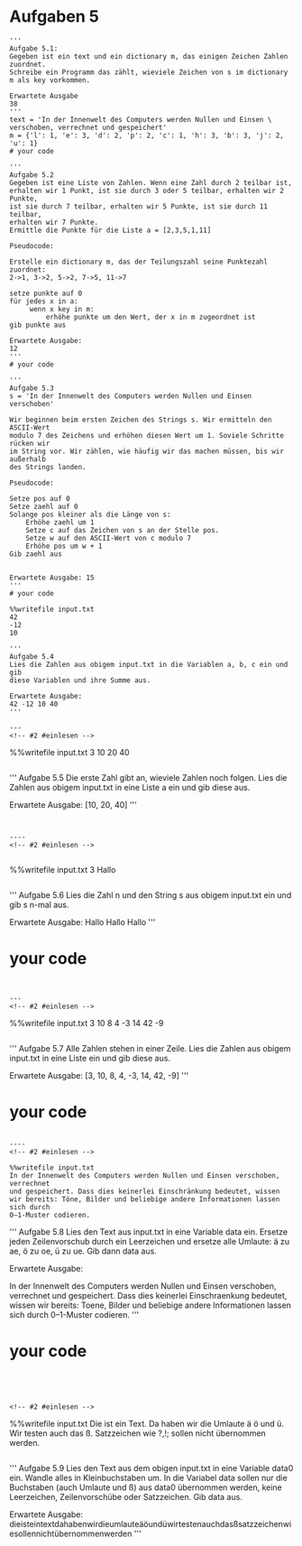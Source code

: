 # Aufgaben 5

<!-- #2 #dict -->
```
'''
Aufgabe 5.1:
Gegeben ist ein text und ein dictionary m, das einigen Zeichen Zahlen zuordnet.
Schreibe ein Programm das zählt, wieviele Zeichen von s im dictionary m als key vorkommen.

Erwartete Ausgabe
38
'''
text = 'In der Innenwelt des Computers werden Nullen und Einsen \
verschoben, verrechnet und gespeichert'
m = {'l': 1, 'e': 3, 'd': 2, 'p': 2, 'c': 1, 'h': 3, 'b': 3, 'j': 2, 'u': 1}
# your code

```

<!-- #2 #dict -->
```
'''
Aufgabe 5.2
Gegeben ist eine Liste von Zahlen. Wenn eine Zahl durch 2 teilbar ist, 
erhalten wir 1 Punkt, ist sie durch 3 oder 5 teilbar, erhalten wir 2 Punkte,
ist sie durch 7 teilbar, erhalten wir 5 Punkte, ist sie durch 11 teilbar, 
erhalten wir 7 Punkte. 
Ermittle die Punkte für die Liste a = [2,3,5,1,11]

Pseudocode:

Erstelle ein dictionary m, das der Teilungszahl seine Punktezahl zuordnet:
2->1, 3->2, 5->2, 7->5, 11->7

setze punkte auf 0
für jedes x in a:
     wenn x key in m:
         erhöhe punkte um den Wert, der x in m zugeordnet ist
gib punkte aus

Erwartete Ausgabe:
12
'''
# your code
```

<!-- #2 #loop #str #ord #modulo #index  -->
```
'''
Aufgabe 5.3
s = 'In der Innenwelt des Computers werden Nullen und Einsen verschoben'

Wir beginnen beim ersten Zeichen des Strings s. Wir ermitteln den ASCII-Wert
modulo 7 des Zeichens und erhöhen diesen Wert um 1. Soviele Schritte rücken wir
im String vor. Wir zählen, wie häufig wir das machen müssen, bis wir außerhalb
des Strings landen.

Pseudocode: 

Setze pos auf 0
Setze zaehl auf 0
Solange pos kleiner als die Länge von s:
    Erhöhe zaehl um 1
    Setze c auf das Zeichen von s an der Stelle pos.
    Setze w auf den ASCII-Wert von c modulo 7
    Erhöhe pos um w + 1
Gib zaehl aus


Erwartete Ausgabe: 15
'''
# your code
```


<!-- #2 #einlesen -->
 
```
%%writefile input.txt
42
-12
10
```

```
'''
Aufgabe 5.4
Lies die Zahlen aus obigem input.txt in die Variablen a, b, c ein und gib 
diese Variablen und ihre Summe aus.

Erwartete Ausgabe:
42 -12 10 40
'''
```

```
---
<!-- #2 #einlesen -->

```
%%writefile input.txt
3
10
20
40
```

```
'''
Aufgabe 5.5
Die erste Zahl gibt an, wieviele Zahlen noch folgen. Lies die Zahlen aus obigem
input.txt in eine Liste a ein und gib diese aus.

Erwartete Ausgabe:
[10, 20, 40]
'''
```


---- 
<!-- #2 #einlesen -->


```
%%writefile input.txt
3
Hallo 
```

```
'''
Aufgabe 5.6
Lies die Zahl n und den String s aus obigem input.txt ein und gib s n-mal aus.

Erwartete Ausgabe:
Hallo
Hallo
Hallo
'''
# your code
```


---
<!-- #2 #einlesen -->

```
%%writefile input.txt
3 10 8 4 -3 14 42 -9
```

```
'''
Aufgabe 5.7
Alle Zahlen stehen in einer Zeile. Lies die Zahlen aus obigem input.txt in 
eine Liste ein und gib diese aus.

Erwartete Ausgabe:
[3, 10, 8, 4, -3, 14, 42, -9]
'''
# your code
```

----
<!-- #2 #einlesen -->

```
```
%%writefile input.txt
In der Innenwelt des Computers werden Nullen und Einsen verschoben, verrechnet
und gespeichert. Dass dies keinerlei Einschränkung bedeutet, wissen
wir bereits: Töne, Bilder und beliebige andere Informationen lassen sich durch
0–1-Muster codieren.
```

'''
Aufgabe 5.8
Lies den Text aus input.txt in eine Variable data ein.
Ersetze jeden Zeilenvorschub durch ein Leerzeichen und ersetze alle Umlaute:
ä zu ae, ö zu oe, ü zu ue. Gib dann data aus.


Erwartete Ausgabe:

In der Innenwelt des Computers werden Nullen und Einsen verschoben, verrechnet und gespeichert. Dass dies keinerlei Einschraenkung bedeutet, wissen wir bereits: Toene, Bilder und beliebige andere Informationen lassen sich durch 0–1-Muster codieren.
'''
# your code
```




<!-- #2 #einlesen -->

```
%%writefile input.txt
Die ist ein Text. Da haben wir die Umlaute ä ö und ü. Wir testen auch das ß.
Satzzeichen wie ?,!; sollen nicht übernommen werden.
```

```
'''
Aufgabe 5.9
Lies den Text aus dem obigen input.txt in eine Variable data0 ein.
Wandle alles in Kleinbuchstaben um. In die Variabel data sollen nur die Buchstaben 
(auch Umlaute und ß) aus data0 übernommen werden, keine Leerzeichen,
Zeilenvorschübe oder Satzzeichen. Gib data aus.

Erwartete Ausgabe:
dieisteintextdahabenwirdieumlauteäöundüwirtestenauchdasßsatzzeichenwiesollennichtübernommenwerden
'''
```



